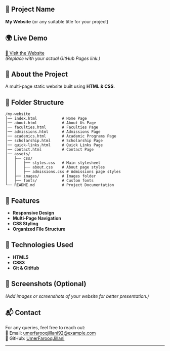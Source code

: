 ## **📌 Project Name**
**My Website** (or any suitable title for your project)

## **🌍 Live Demo**
[🔗 Visit the Website](https://UmerFarooqJillani.github.io/Static-Website/)  
_(Replace with your actual GitHub Pages link.)_

## **📖 About the Project**
A multi-page static website built using **HTML & CSS**.

## **📂 Folder Structure**
```
/my-website
│── index.html           # Home Page
│── about.html           # About Us Page
│── faculties.html       # Faculties Page
│── admissions.html      # Admissions Page
│── academics.html       # Academic Programs Page
│── scholarship.html     # Scholarship Page
│── quick-links.html     # Quick Links Page
│── contact.html         # Contact Page
│── assets/
│   ├── css/
│   │   ├── styles.css   # Main stylesheet
│   │   ├── about.css    # About page styles
│   │   ├── admissions.css # Admissions page styles
│   ├── images/          # Images folder
│   ├── fonts/           # Custom fonts
└── README.md            # Project Documentation
```

## **🚀 Features**
- **Responsive Design**  
- **Multi-Page Navigation**  
- **CSS Styling**  
- **Organized File Structure**  

## **📜 Technologies Used**
- **HTML5**
- **CSS3**
- **Git & GitHub**

## **📸 Screenshots (Optional)**
_(Add images or screenshots of your website for better presentation.)_

## **📬 Contact**
For any queries, feel free to reach out:  
📧 Email: umerfarooqjillani92@example.com  
🔗 GitHub: [UmerFarooqJillani](https://github.com/UmerFarooqJillani)

---
